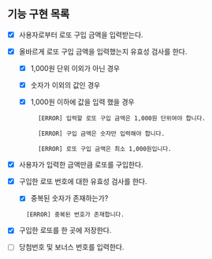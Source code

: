 ## 기능 구현 목록

- [x] 사용자로부터 로또 구입 금액을 입력받는다.

- [x] 올바르게 로또 구입 금액을 입력했는지 유효성 검사를 한다.

  - [x] 1,000원 단위 이외가 아닌 경우

  - [x] 숫자가 이외의 값인 경우

  - [x] 1,000원 이하에 값을 입력 했을 경우

    ```
      [ERROR] 입력할 로또 구입 금액은 1,000원 단위여야 합니다.

      [ERROR] 구입 금액은 숫자만 입력해야 합니다.

      [ERROR] 로또 구입 금액은 최소 1,000원입니다.

    ```

- [x] 사용자가 입력한 금액만큼 로또를 구입한다.

- [x] 구입한 로또 번호에 대한 유효성 검사를 한다.

  - [x] 중복된 숫자가 존재하는가?

  ```
    [ERROR] 중복된 번호가 존재합니다.
  ```

- [x] 구입한 로또를 한 곳에 저장한다.

- [ ] 당첨번호 및 보너스 번호를 입력한다.
